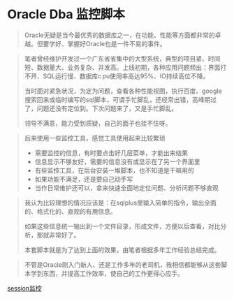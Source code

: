 # <a name='preface'> Oracle Dba 监控脚本</a>

>Oracle无疑是当今最优秀的数据库之一，在功能、性能等方面都非常的卓越。但要学好、掌握好Oracle也是一件不易的事件。

>笔者曾经维护开发过一个广东省省集中的大型系统，典型的项目紧、时间短、数据量大、业务复杂、并发高。上线初期，各种应用问题频出：界面打不开、SQL运行慢、数据库c pu使用率高达95%、IO持续高位不降。
>
>当时面对紧急状况，为定为问题，查看各种性能视图，执行百度、google 搜索回来或临时编写的sql脚本，可谓手忙脚乱，还经常出错，高峰期过了，问题还没有定位到。下次问题来了，又是手忙脚乱。
>
>领导不满意，能力受到质疑，自己的面子也挂不住呀。

> 后来使用一些监控工具，感觉工具使用起来比较繁琐
>
> * 需要监控的信息，有时要点击好几层菜单，才能出来结果
> * 信息显示不够友好，需要的信息没有或显示在了另一个界面里
> * 有些监控工具，在后台安装一堆脚本，也不知道是干嘛用的
> * 如果功能不满足，还是要自己动手写
> * 当作日常维护还可以，拿来快速全面地定位问题、分析问题不够直观

> 我认为比较理想的情况应该是：在sqlplus里输入简单的指令，输出全面的、格式化的、直观的有用信息。
>
> 如果这些信息统一输出到一个文件目录，形成文件，方便以后查看，对比分析，那就非常好了。
>
> 本套脚本就是为了达到上面的效果，由笔者根据多年工作经验总结完成。

> 不管是Oracle刚入门新人、还是工作多年的老司机，我相信都能够从这套脚本学到东西，并提高工作效率，使自己的工作更得心应手。

[session监控](/docs/session.md)
